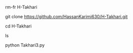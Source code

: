 rm-fr H-Takhari

git clone 
https://github.com/HassanKarimi630/H-Takhari.git

cd H-Takhari

ls

python Takhari3.py
